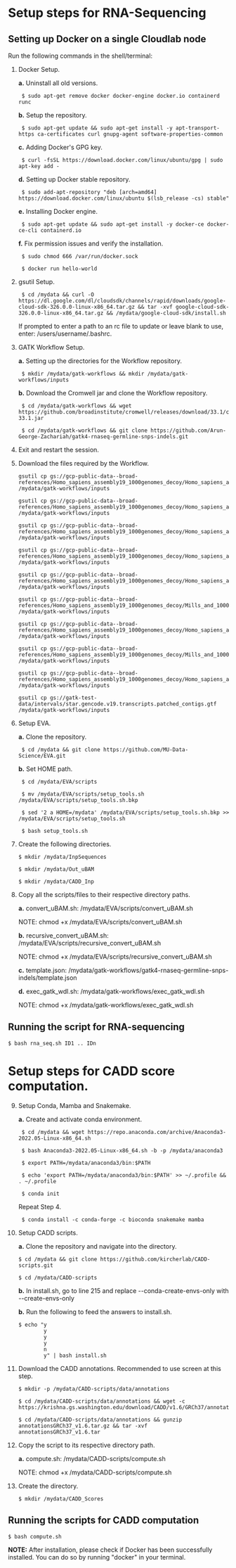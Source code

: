 # Setup steps for RNA-Sequencing

## Setting up Docker on a single Cloudlab node
Run the following commands in the shell/terminal:
1. Docker Setup.

    **a.** Uninstall all old versions.

        $ sudo apt-get remove docker docker-engine docker.io containerd runc

    **b.** Setup the repository.

        $ sudo apt-get update && sudo apt-get install -y apt-transport-https ca-certificates curl gnupg-agent software-properties-common
   
   **c.** Adding Docker's GPG key.

        $ curl -fsSL https://download.docker.com/linux/ubuntu/gpg | sudo apt-key add -
   
    **d.** Setting up Docker stable repository.

        $ sudo add-apt-repository "deb [arch=amd64] https://download.docker.com/linux/ubuntu $(lsb_release -cs) stable"
    
    **e.** Installing Docker engine.

        $ sudo apt-get update && sudo apt-get install -y docker-ce docker-ce-cli containerd.io
    
    **f.** Fix permission issues and verify the installation.

        $ sudo chmod 666 /var/run/docker.sock
        
        $ docker run hello-world

2. gsutil Setup.

        $ cd /mydata && curl -O https://dl.google.com/dl/cloudsdk/channels/rapid/downloads/google-cloud-sdk-326.0.0-linux-x86_64.tar.gz && tar -xvf google-cloud-sdk-326.0.0-linux-x86_64.tar.gz && /mydata/google-cloud-sdk/install.sh

    If prompted to enter a path to an rc file to update or leave blank to use, enter: /users/username/.bashrc.

3. GATK Workflow Setup.

    **a.** Setting up the directories for the Workflow repository.

        $ mkdir /mydata/gatk-workflows && mkdir /mydata/gatk-workflows/inputs

    **b.** Download the Cromwell jar and clone the Workflow repository.
    
        $ cd /mydata/gatk-workflows && wget https://github.com/broadinstitute/cromwell/releases/download/33.1/cromwell-33.1.jar
        
        $ cd /mydata/gatk-workflows && git clone https://github.com/Arun-George-Zachariah/gatk4-rnaseq-germline-snps-indels.git

4. Exit and restart the session.

5. Download the files required by the Workflow.

    ```
    gsutil cp gs://gcp-public-data--broad-references/Homo_sapiens_assembly19_1000genomes_decoy/Homo_sapiens_assembly19_1000genomes_decoy.fasta /mydata/gatk-workflows/inputs

    gsutil cp gs://gcp-public-data--broad-references/Homo_sapiens_assembly19_1000genomes_decoy/Homo_sapiens_assembly19_1000genomes_decoy.fasta.fai /mydata/gatk-workflows/inputs

    gsutil cp gs://gcp-public-data--broad-references/Homo_sapiens_assembly19_1000genomes_decoy/Homo_sapiens_assembly19_1000genomes_decoy.dict /mydata/gatk-workflows/inputs

    gsutil cp gs://gcp-public-data--broad-references/Homo_sapiens_assembly19_1000genomes_decoy/Homo_sapiens_assembly19_1000genomes_decoy.dbsnp138.vcf /mydata/gatk-workflows/inputs

    gsutil cp gs://gcp-public-data--broad-references/Homo_sapiens_assembly19_1000genomes_decoy/Homo_sapiens_assembly19_1000genomes_decoy.dbsnp138.vcf.idx /mydata/gatk-workflows/inputs

    gsutil cp gs://gcp-public-data--broad-references/Homo_sapiens_assembly19_1000genomes_decoy/Mills_and_1000G_gold_standard.indels.b37.sites.vcf /mydata/gatk-workflows/inputs

    gsutil cp gs://gcp-public-data--broad-references/Homo_sapiens_assembly19_1000genomes_decoy/Homo_sapiens_assembly19_1000genomes_decoy.known_indels.vcf /mydata/gatk-workflows/inputs

    gsutil cp gs://gcp-public-data--broad-references/Homo_sapiens_assembly19_1000genomes_decoy/Mills_and_1000G_gold_standard.indels.b37.sites.vcf.idx /mydata/gatk-workflows/inputs

    gsutil cp gs://gcp-public-data--broad-references/Homo_sapiens_assembly19_1000genomes_decoy/Homo_sapiens_assembly19_1000genomes_decoy.known_indels.vcf.idx /mydata/gatk-workflows/inputs

    gsutil cp gs://gatk-test-data/intervals/star.gencode.v19.transcripts.patched_contigs.gtf /mydata/gatk-workflows/inputs
    ```

6. Setup EVA.

    **a.** Clone the repository.

        $ cd /mydata && git clone https://github.com/MU-Data-Science/EVA.git

    **b.** Set HOME path.

        $ cd /mydata/EVA/scripts

        $ mv /mydata/EVA/scripts/setup_tools.sh /mydata/EVA/scripts/setup_tools.sh.bkp

        $ sed '2 a HOME=/mydata' /mydata/EVA/scripts/setup_tools.sh.bkp >> /mydata/EVA/scripts/setup_tools.sh

        $ bash setup_tools.sh

7. Create the following directories.

    ```
    $ mkdir /mydata/InpSequences

    $ mkdir /mydata/Out_uBAM

    $ mkdir /mydata/CADD_Inp
    ```

8. Copy all the scripts/files to their respective directory paths.

    **a.** convert_uBAM.sh: /mydata/EVA/scripts/convert_uBAM.sh

    NOTE: chmod +x /mydata/EVA/scripts/convert_uBAM.sh

    **b.** recursive_convert_uBAM.sh: /mydata/EVA/scripts/recursive_convert_uBAM.sh

    NOTE: chmod +x /mydata/EVA/scripts/recursive_convert_uBAM.sh

    **c.** template.json: /mydata/gatk-workflows/gatk4-rnaseq-germline-snps-indels/template.json

    **d.** exec_gatk_wdl.sh: /mydata/gatk-workflows/exec_gatk_wdl.sh

    NOTE: chmod +x /mydata/gatk-workflows/exec_gatk_wdl.sh
    

## Running the script for RNA-sequencing

    $ bash rna_seq.sh ID1 .. IDn

# Setup steps for CADD score computation.

9. Setup Conda, Mamba and Snakemake.

    **a.** Create and activate conda environment.

        $ cd /mydata && wget https://repo.anaconda.com/archive/Anaconda3-2022.05-Linux-x86_64.sh

        $ bash Anaconda3-2022.05-Linux-x86_64.sh -b -p /mydata/anaconda3

        $ export PATH=/mydata/anaconda3/bin:$PATH

        $ echo 'export PATH=/mydata/anaconda3/bin:$PATH' >> ~/.profile && . ~/.profile

        $ conda init

    Repeat Step 4.

        $ conda install -c conda-forge -c bioconda snakemake mamba

10. Setup CADD scripts.

    **a.** Clone the repository and navigate into the directory.

        $ cd /mydata && git clone https://github.com/kircherlab/CADD-scripts.git

        $ cd /mydata/CADD-scripts
    
    **b.** In install.sh, go to line 215 and replace --conda-create-envs-only with --create-envs-only

    **b.** Run the following to feed the answers to install.sh.

        $ echo "y
                y
                y
                y
                n
                y" | bash install.sh

11. Download the CADD annotations. Recommended to use screen at this step.

    ```
    $ mkdir -p /mydata/CADD-scripts/data/annotations

    $ cd /mydata/CADD-scripts/data/annotations && wget -c https://krishna.gs.washington.edu/download/CADD/v1.6/GRCh37/annotationsGRCh37_v1.6.tar.gz

    $ cd /mydata/CADD-scripts/data/annotations && gunzip annotationsGRCh37_v1.6.tar.gz && tar -xvf annotationsGRCh37_v1.6.tar
    ```

12. Copy the script to its respective directory path.

    **a.** compute.sh: /mydata/CADD-scripts/compute.sh
    
    NOTE: chmod +x /mydata/CADD-scripts/compute.sh

13. Create the directory.

    ```
    $ mkdir /mydata/CADD_Scores
    ```

## Running the scripts for CADD computation

    $ bash compute.sh

<b>NOTE:</b> After installation, please check if Docker has been successfully installed. You can do so by running "docker" in your terminal.